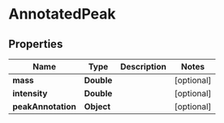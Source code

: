 

# AnnotatedPeak



## Properties

| Name | Type | Description | Notes |
|------------ | ------------- | ------------- | -------------|
|**mass** | **Double** |  |  [optional] |
|**intensity** | **Double** |  |  [optional] |
|**peakAnnotation** | **Object** |  |  [optional] |



